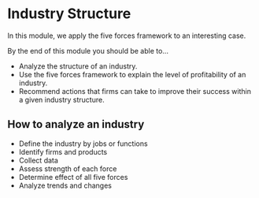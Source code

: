 # Industry Structure

In this module, we apply the five forces framework to an interesting case.

By the end of this module you should be able to...

- Analyze the structure of an industry.
- Use the five forces framework to explain the level of profitability of an industry.
- Recommend actions that firms can take to improve their success within a given industry structure.

## How to analyze an industry

- Define the industry by jobs or functions
- Identify firms and products
- Collect data
- Assess strength of each force
- Determine effect of all five forces
- Analyze trends and changes
